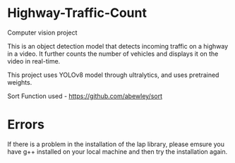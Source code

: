 # Highway-Traffic-Count
Computer vision project

This is an object detection model that detects incoming traffic on a highway in a video. 
It further counts the number of vehicles and displays it on the video in real-time. 

This project uses YOLOv8 model through ultralytics, and uses pretrained weights. 

Sort Function used - https://github.com/abewley/sort

# Errors
If there is a problem in the installation of the lap library, please emsure you have g++ installed on your local machine and then try the installation again.

